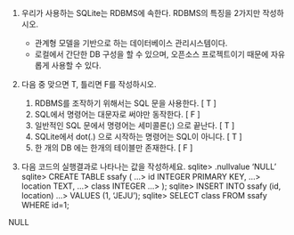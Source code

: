 1. 우리가 사용하는 SQLite는 RDBMS에 속한다. RDBMS의 특징을 2가지만 작성하시오.
   * 관계형 모델을 기반으로 하는 데이터베이스 관리시스템이다.
   * 로컬에서 간단한 DB 구성을 할 수 있으며, 오픈소스 프로젝트이기 때문에 자유롭게 사용할 수 있다.



2. 다음 중 맞으면 T, 틀리면 F를 작성하시오.
   1. RDBMS를 조작하기 위해서는 SQL 문을 사용한다. [ T ]
   2. SQL에서 명령어는 대문자로 써야만 동작한다. [ F ]
   3. 일반적인 SQL 문에서 명령어는 세미콜론(;) 으로 끝난다. [ T ]
   4. SQLite에서 dot(.) 으로 시작하는 명령어는 SQL이 아니다. [ T ]
   5. 한 개의 DB 에는 한개의 테이블만 존재한다. [ F ]



3. 다음 코드의 실행결과로 나타나는 값을 작성하세요.
sqlite> .nullvalue ‘NULL’
sqlite> CREATE TABLE ssafy (
…> id INTEGER PRIMARY KEY,
…> location TEXT,
…> class INTEGER
…> );
sqlite> INSERT INTO ssafy (id, location)
…> VALUES (1, ‘JEJU’);
sqlite> SELECT class FROM ssafy WHERE id=1;



NULL